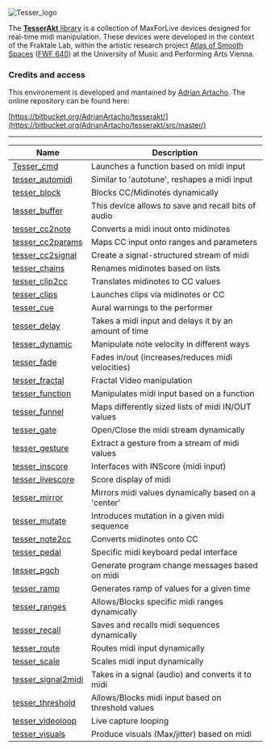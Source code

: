 ![Tesser_logo](https://docs.google.com/drawings/d/e/2PACX-1vT26NziYMaLrGHlvNspiJ9dOjXR6hZyVxrGwfkgV1MwvMTWtAWh5ZUqMsit5gSllXemcGajjddqfqnc/pub?w=131&h=129)

The [**TesserAkt** library](https://bitbucket.org/AdrianArtacho/tesserakt/src/master/) is a collection of MaxForLive devices designed for real-time midi manipulation. These devices were developed in the context of the Fraktale Lab, within the artistic research project [Atlas of Smooth Spaces](https://www.the-smooth.space/) ([FWF 640](https://pf.fwf.ac.at/de/wissenschaft-konkret/project-finder/51560)) at the University of Music and Performing Arts Vienna.

### Credits and access

This environement is developed and mantained by [Adrian Artacho](https://bitbucket.org/AdrianArtacho/). The online repository can be found here:

[https://bitbucket.org/AdrianArtacho/tesserakt/](https://bitbucket.org/AdrianArtacho/tesserakt/src/master/)

---

| Name                                                                          | Description                                           |
| ----------------------------------------------------------------------------- | ----------------------------------------------------- |
| [Tesser_cmd](https://bitbucket.org/AdrianArtacho/tesser_cmd/)                 | Launches a function based on midi input               |
| [tesser_automidi](https://bitbucket.org/AdrianArtacho/tesser_automidi/)       | Similar to 'autotune', reshapes a midi input          |
| [tesser_block](https://bitbucket.org/AdrianArtacho/tesser_block/)             | Blocks CC/Midinotes dynamically                       |
| [tesser_buffer](https://bitbucket.org/AdrianArtacho/tesser_buffer/)           | This device allows to save and recall bits of audio   |
| [tesser_cc2note](https://bitbucket.org/AdrianArtacho/tesser_cc2note/)         | Converts a midi inout onto midinotes                  |
| [tesser_cc2params](https://bitbucket.org/AdrianArtacho/tesser_cc2params/)     | Maps CC input onto ranges and parameters              |
| [tesser_cc2signal](https://bitbucket.org/AdrianArtacho/tesser_cc2signal/)     | Create a signal-structured stream of midi             |
| [tesser_chains](https://bitbucket.org/AdrianArtacho/tesser_chains/)           | Renames midinotes based on lists                      |
| [tesser_clip2cc](https://bitbucket.org/AdrianArtacho/tesser_clip2cc/)         | Translates midinotes to CC values                     |
| [tesser_clips](https://bitbucket.org/AdrianArtacho/tesser_clips/)             | Launches clips via midinotes or CC                    |
| [tesser_cue](https://bitbucket.org/AdrianArtacho/tesser_cue/)                 | Aural warnings to the performer                       |
| [tesser_delay](https://bitbucket.org/AdrianArtacho/tesser_delay/)             | Takes a midi input and delays it by an amount of time |
| [tesser_dynamic](https://bitbucket.org/AdrianArtacho/tesser_dynamic/)         | Manipulate note velocity in different ways            |
| [tesser_fade](https://bitbucket.org/AdrianArtacho/tesser_fade/)               | Fades in/out (increases/reduces midi velocities)      |
| [tesser_fractal](https://bitbucket.org/AdrianArtacho/tesser_fractal/)         | Fractal Video manipulation                            |
| [tesser_function](https://bitbucket.org/AdrianArtacho/tesser_function/)       | Manipulates midi input based on a function            |
| [tesser_funnel](https://bitbucket.org/AdrianArtacho/tesser_funnel/)           | Maps differently sized lists of midi IN/OUT values    |
| [tesser_gate](https://bitbucket.org/AdrianArtacho/tesser_gate/)               | Open/Close the midi stream dynamically                |
| [tesser_gesture](https://bitbucket.org/AdrianArtacho/tesser_gesture/)         | Extract a gesture from a stream of midi values        |
| [tesser_inscore](https://bitbucket.org/AdrianArtacho/tesser_inscore/)         | Interfaces with INScore (midi input)                  |
| [tesser_livescore](https://bitbucket.org/AdrianArtacho/tesser_livescore/)     | Score display of midi                                 |
| [tesser_mirror](https://bitbucket.org/AdrianArtacho/tesser_mirror/)           | Mirrors midi values dynamically based on a 'center'   |
| [tesser_mutate](https://bitbucket.org/AdrianArtacho/tesser_mutate/)           | Introduces mutation in a given midi sequence          |
| [tesser_note2cc](https://bitbucket.org/AdrianArtacho/tesser_note2cc/)         | Converts midinotes onto CC                            |
| [tesser_pedal](https://bitbucket.org/AdrianArtacho/tesser_pedal/)             | Specific midi keyboard pedal interface                |
| [tesser_pgch](https://bitbucket.org/AdrianArtacho/tesser_pgch/)               | Generate program change messages based on midi        |
| [tesser_ramp](https://bitbucket.org/AdrianArtacho/tesser_ramp/)               | Generates ramp of values for a given time             |
| [tesser_ranges](https://bitbucket.org/AdrianArtacho/tesser_ranges/)           | Allows/Blocks specific midi ranges dynamically        |
| [tesser_recall](https://bitbucket.org/AdrianArtacho/tesser_recall/)           | Saves and recalls midi sequences dynamically          |
| [tesser_route](https://bitbucket.org/AdrianArtacho/tesser_route/)             | Routes midi input dynamically                         |
| [tesser_scale](https://bitbucket.org/AdrianArtacho/tesser_scale/)             | Scales midi input dynamically                         |
| [tesser_signal2midi](https://bitbucket.org/AdrianArtacho/tesser_signal2midi/) | Takes in a signal (audio) and converts it to midi     |
| [tesser_threshold](https://bitbucket.org/AdrianArtacho/tesser_threshold/)     | Allows/Blocks midi input based on threshold values    |
| [tesser_videoloop](https://bitbucket.org/AdrianArtacho/tesser_videoloop/)     | Live capture looping                                  |
| [tesser_visuals](https://bitbucket.org/AdrianArtacho/tesser_visuals/)         | Produce visuals (Max/jitter) based on midi            |
